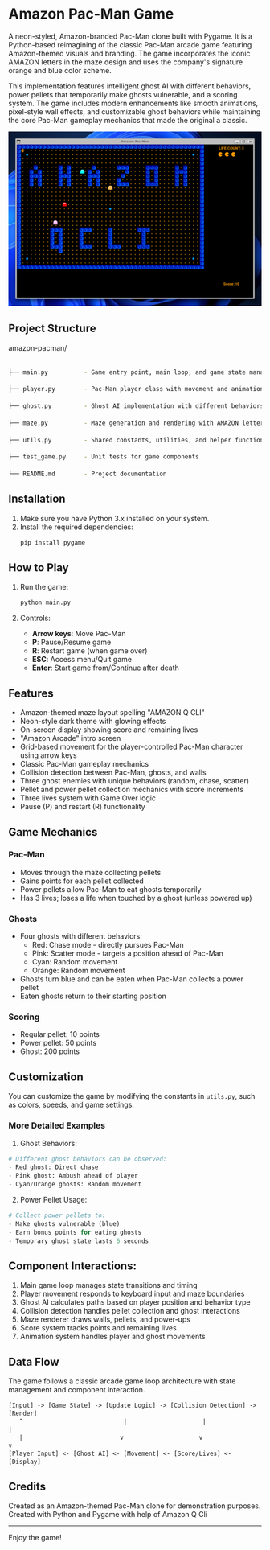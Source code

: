 # Amazon Pac-Man Game

A neon-styled, Amazon-branded Pac-Man clone built with Pygame. It is a Python-based reimagining of the classic Pac-Man arcade game featuring Amazon-themed visuals and branding. The game incorporates the iconic AMAZON letters in the maze design and uses the company's signature orange and blue color scheme.

This implementation features intelligent ghost AI with different behaviors, power pellets that temporarily make ghosts vulnerable, and a scoring system. The game includes modern enhancements like smooth animations, pixel-style wall effects, and customizable ghost behaviors while maintaining the core Pac-Man gameplay mechanics that made the original a classic.

![image alt](https://github.com/KareshmaAnanth/Amazon-Q/blob/51f17ff440e7ac1b69c55323a6191193563bb812/amazon-pacman/Pac%20man%20Game.png)

## Project Structure

amazon-pacman/

```bash

├── main.py          - Game entry point, main loop, and game state management

├── player.py        - Pac-Man player class with movement and animation logic

├── ghost.py         - Ghost AI implementation with different behaviors

├── maze.py          - Maze generation and rendering with AMAZON letters

├── utils.py         - Shared constants, utilities, and helper functions

├── test_game.py     - Unit tests for game components

└── README.md        - Project documentation
```

## Installation

1. Make sure you have Python 3.x installed on your system.
2. Install the required dependencies:
   ```bash
   pip install pygame
   ```

## How to Play

1. Run the game:
   ```bash
   python main.py
   ```

2. Controls:
   - **Arrow keys**: Move Pac-Man
   - **P**: Pause/Resume game
   - **R**: Restart game (when game over)
   - **ESC**: Access menu/Quit game
   - **Enter**: Start game from/Continue after death

## Features

- Amazon-themed maze layout spelling "AMAZON Q CLI"
- Neon-style dark theme with glowing effects
- On-screen display showing score and remaining lives
- "Amazon Arcade" intro screen
- Grid-based movement for the player-controlled Pac-Man character using arrow keys
- Classic Pac-Man gameplay mechanics
- Collision detection between Pac-Man, ghosts, and walls
- Three ghost enemies with unique behaviors (random, chase, scatter)
- Pellet and power pellet collection mechanics with score increments
- Three lives system with Game Over logic
- Pause (P) and restart (R) functionality

## Game Mechanics

### Pac-Man
- Moves through the maze collecting pellets
- Gains points for each pellet collected
- Power pellets allow Pac-Man to eat ghosts temporarily
- Has 3 lives; loses a life when touched by a ghost (unless powered up)


### Ghosts
- Four ghosts with different behaviors:
  - Red: Chase mode - directly pursues Pac-Man
  - Pink: Scatter mode - targets a position ahead of Pac-Man
  - Cyan: Random movement
  - Orange: Random movement
- Ghosts turn blue and can be eaten when Pac-Man collects a power pellet
- Eaten ghosts return to their starting position

### Scoring
- Regular pellet: 10 points
- Power pellet: 50 points
- Ghost: 200 points

## Customization

You can customize the game by modifying the constants in `utils.py`, such as colors, speeds, and game settings.


### More Detailed Examples
1. Ghost Behaviors:
```python
# Different ghost behaviors can be observed:
- Red ghost: Direct chase
- Pink ghost: Ambush ahead of player
- Cyan/Orange ghosts: Random movement
```

2. Power Pellet Usage:
```python
# Collect power pellets to:
- Make ghosts vulnerable (blue)
- Earn bonus points for eating ghosts
- Temporary ghost state lasts 6 seconds
```

## Component Interactions:
1. Main game loop manages state transitions and timing
2. Player movement responds to keyboard input and maze boundaries
3. Ghost AI calculates paths based on player position and behavior type
4. Collision detection handles pellet collection and ghost interactions
5. Maze renderer draws walls, pellets, and power-ups
6. Score system tracks points and remaining lives
7. Animation system handles player and ghost movements

## Data Flow
The game follows a classic arcade game loop architecture with state management and component interaction.

```ascii
[Input] -> [Game State] -> [Update Logic] -> [Collision Detection] -> [Render]
   ^                            |                     |                  |
   |                           v                     v                  v
[Player Input] <- [Ghost AI] <- [Movement] <- [Score/Lives] <- [Display]
```

## Credits

Created as an Amazon-themed Pac-Man clone for demonstration purposes.
Created with Python and Pygame with help of Amazon Q Cli

---

Enjoy the game!
